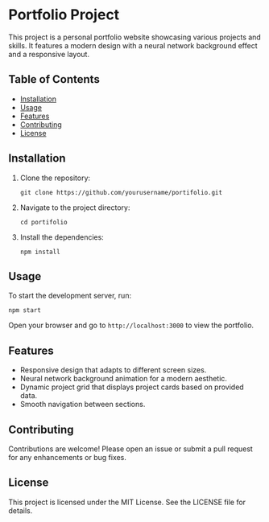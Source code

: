 # Portfolio Project

This project is a personal portfolio website showcasing various projects and skills. It features a modern design with a neural network background effect and a responsive layout.

## Table of Contents

- [Installation](#installation)
- [Usage](#usage)
- [Features](#features)
- [Contributing](#contributing)
- [License](#license)

## Installation

1. Clone the repository:
   ```
   git clone https://github.com/yourusername/portifolio.git
   ```
2. Navigate to the project directory:
   ```
   cd portifolio
   ```
3. Install the dependencies:
   ```
   npm install
   ```

## Usage

To start the development server, run:
```
npm start
```
Open your browser and go to `http://localhost:3000` to view the portfolio.

## Features

- Responsive design that adapts to different screen sizes.
- Neural network background animation for a modern aesthetic.
- Dynamic project grid that displays project cards based on provided data.
- Smooth navigation between sections.

## Contributing

Contributions are welcome! Please open an issue or submit a pull request for any enhancements or bug fixes.

## License

This project is licensed under the MIT License. See the LICENSE file for details.